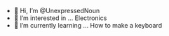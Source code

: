 - 👋 Hi, I’m @UnexpressedNoun
- 👀 I’m interested in ... Electronics
- 🌱 I’m currently learning ... How to make a keyboard

<!---
UnexpressedNoun/UnexpressedNoun is a ✨ special ✨ repository because its `README.md` (this file) appears on your GitHub profile.
You can click the Preview link to take a look at your changes.
--->
